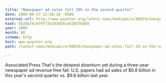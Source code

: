 ```yaml
---
title: "Newspaper ad sales fall 29% in the second quarter"
date: 2009-08-27 22:58:28 -0500
external-url: http://www.poynter.org/latest-news/mediawire/98019/newspaper-ad-sales-fall-29-in-the-second-quarter/
hash: 5b39a74c979f734283658cbb265f64b8
year: 2009
month: 08
scheme: http
host: www.poynter.org
path: /latest-news/mediawire/98019/newspaper-ad-sales-fall-29-in-the-second-quarter/

---
```


Associated Press That's the deepest downturn yet during a three-year newspaper ad revenue free fall. U.S. papers had ad sales of $6.8 billion in this year's second quarter vs. $9.6 billion last year.
